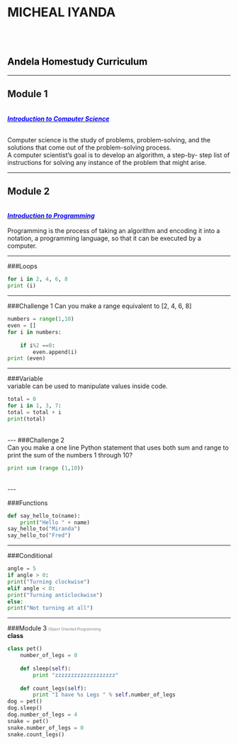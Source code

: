
# MICHEAL IYANDA
<br>


<br>
<h2><span style="color:black">Andela Homestudy Curriculum</span></strong></h2>

---
## Module 1
<br>
<i><u><strong><span style="color:blue">Introduction to Computer Science</span></strong></u></i>
<br>
<br>
<p>Computer science is the study of problems, problem-solving, and the solutions that come out of the
problem-solving process.
<br>
A computer scientist’s goal is to develop an algorithm, a step-by-
step list of instructions for solving any instance of the problem that might arise.

---
## Module 2
<br>
<i><u><strong><span style="color:blue">Introduction to Programming</span></strong></u></i>
<br>
<br>
Programming is the process of taking an algorithm and encoding it into a notation, a programming
language, so that it can be executed by a computer.

---

 ###Loops
```python
for i in 2, 4, 6, 8
print (i)
```
---
###Challenge 1
Can you make a range equivalent to [2, 4, 6, 8]
<br>
```python
numbers = range(1,10)
even = []
for i in numbers:
    
    if i%2 ==0:
        even.append(i)
print (even)
```

---
###Variable
<br>
variable can be used to manipulate values inside code.
```python
total = 0
for i in 1, 3, 7:
total = total + i
print(total)
```
<br>
---
###Challenge 2
<br>
Can you make a one line Python statement that uses both sum and range to print the sum of the numbers 1
through 10?
<br>

```python
print sum (range (1,10))
```
<br>
---

###Functions
<br>
```python
def say_hello_to(name):
	print("Hello " + name)
say_hello_to("Miranda")
say_hello_to("Fred")
```
---
###Conditional
<br>
```python
angle = 5
if angle > 0:
print("Turning clockwise")
elif angle < 0:
print("Turning anticlockwise")
else:
print("Not turning at all")
```

---
###Module 3
<span style="color:gray; font-size:0.6em;">Object Oriented Programming</span>
<br>
**class**

```python
class pet()
	number_of_legs = 0
	
	def sleep(self):
		print "zzzzzzzzzzzzzzzzzzz"
		
	def count_legs(self):
		print "I have %s Legs " % self.number_of_legs
dog = pet()
dog.sleep()
dog.number_of_legs = 4
snake = pet()
snake.number_of_legs = 0
snake.count_legs()
```


